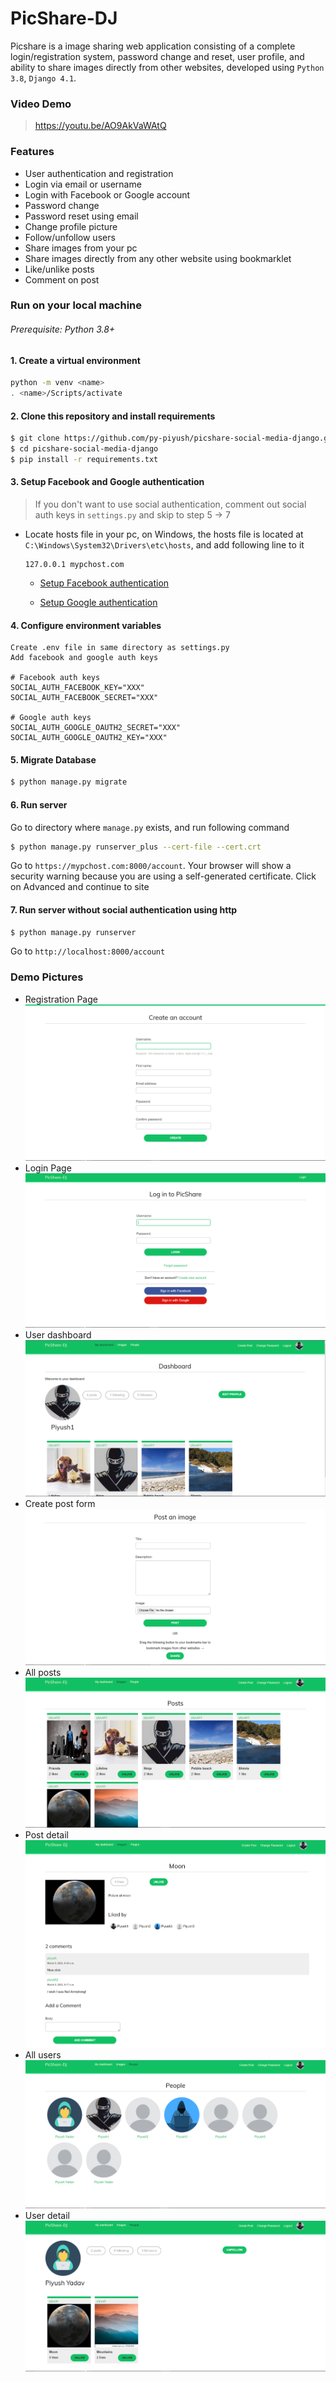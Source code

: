 # PicShare-DJ

Picshare is a image sharing web application consisting of a complete login/registration system, password change and reset, user profile, and ability to share images directly from other websites, developed using `Python 3.8`, `Django 4.1`.

### Video Demo

> https://youtu.be/AO9AkVaWAtQ

### Features

- User authentication and registration
- Login via email or username
- Login with Facebook or Google account
- Password change
- Password reset using email
- Change profile picture
- Follow/unfollow users
- Share images from your pc
- Share images directly from any other website using bookmarklet
- Like/unlike posts
- Comment on post

### Run on your local machine

###### Prerequisite: Python 3.8+

#### 1. Create a virtual environment

```bash
python -m venv <name>
. <name>/Scripts/activate
```

#### 2. Clone this repository and install requirements

```bash
$ git clone https://github.com/py-piyush/picshare-social-media-django.git
$ cd picshare-social-media-django
$ pip install -r requirements.txt
```

#### 3. Setup Facebook and Google authentication

> If you don't want to use social authentication, comment out social auth keys in `settings.py` and skip to step 5 → 7

- Locate hosts file in your pc, on Windows, the hosts file is located at `C:\Windows\System32\Drivers\etc\hosts`, and add following line to it

  ```
  127.0.0.1 mypchost.com
  ```

  - [Setup Facebook authentication](https://github.com/py-piyush/picshare-social-media-django/blob/main/facebook_auth.md)

  - [Setup Google authentication](https://github.com/py-piyush/picshare-social-media-django/blob/main/google_auth.md)

#### 4. Configure environment variables

```
Create .env file in same directory as settings.py
Add facebook and google auth keys

# Facebook auth keys
SOCIAL_AUTH_FACEBOOK_KEY="XXX"
SOCIAL_AUTH_FACEBOOK_SECRET="XXX"

# Google auth keys
SOCIAL_AUTH_GOOGLE_OAUTH2_SECRET="XXX"
SOCIAL_AUTH_GOOGLE_OAUTH2_KEY="XXX"

```

#### 5. Migrate Database

```bash
$ python manage.py migrate
```

#### 6. Run server

Go to directory where `manage.py` exists, and run following command

```bash
$ python manage.py runserver_plus --cert-file --cert.crt
```

Go to `https://mypchost.com:8000/account`.
Your browser will show a security warning because you are using a self-generated certificate. Click on Advanced and continue to site

#### 7. Run server without social authentication using http

```bash
$ python manage.py runserver
```

Go to `http://localhost:8000/account`

### Demo Pictures

- Registration Page
  ![](images/registration_page.png)
- Login Page
  ![](images/login_page.png)
- User dashboard
  ![](images/user_dashboard.png)
- Create post form
  ![](images/post_image.png)
- All posts
  ![](images/image_list.png)
- Post detail
  ![](images/image_detail.png)
- All users
  ![](images/users_list.png)
- User detail
  ![](images/user_profile.png)
